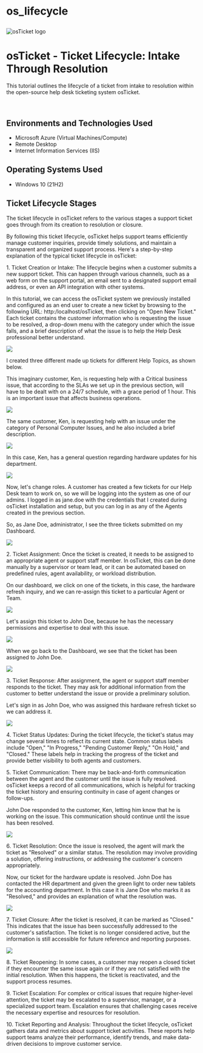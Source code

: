 # os_lifecycle<p align="center">
<img src="https://i.imgur.com/Clzj7Xs.png" alt="osTicket logo"/>
</p>

<h1>osTicket - Ticket Lifecycle: Intake Through Resolution</h1>

<p>
This tutorial outlines the lifecycle of a ticket from intake to resolution within the open-source help desk ticketing system osTicket.
</p><br />


<h2>Environments and Technologies Used</h2>

- Microsoft Azure (Virtual Machines/Compute)
- Remote Desktop
- Internet Information Services (IIS)

<h2>Operating Systems Used </h2>

- Windows 10</b> (21H2)

<h2>Ticket Lifecycle Stages</h2>
<p>
The ticket lifecycle in osTicket refers to the various stages a support ticket goes through from its creation to resolution or closure. 
</p>

<p>
By following this ticket lifecycle, osTicket helps support teams efficiently manage customer inquiries, provide timely solutions, and maintain a transparent and organized support process. Here's a step-by-step explanation of the typical ticket lifecycle in osTicket:
</p>

<p>
1. Ticket Creation or Intake: The lifecycle begins when a customer submits a new support ticket. This can happen through various channels, such as a web form on the support portal, an email sent to a designated support email address, or even an API integration with other systems.
</p>
<p>
In this tutorial, we can access the osTicket system we previously installed and configured as an end user to create a new ticket by browsing to the following URL: http:/localhost/osTicket, then clicking on "Open New Ticket." Each ticket contains the customer information who is requesting the issue to be resolved, a drop-down menu with the category under which the issue falls, and a brief description of what the issue is to help the Help Desk professional better understand. 
</p>


<p>
<img src="https://github.com/mariamcpherson/os_lifecycle/assets/139581822/e0e1ec01-2d28-445d-8576-0879f7b82a51"/>
</p>

<p>
I created three different made up tickets for different Help Topics, as shown below. 
</p>

<p>
This imaginary customer, Ken, is requesting help with a Critical business issue, that according to the SLAs we set up in the previous section, will have to be dealt with on a 24/7 schedule, with a grace period of 1 hour. This is an important issue that affects business operations.
</p>


<p>
<img src="https://github.com/mariamcpherson/os_lifecycle/assets/139581822/286331d2-4157-4219-b9ee-a2494cfed843"/>
</p>


<p>
The same customer, Ken, is requesting help with an issue under the category of Personal Computer Issues, and he also included a brief description.
</p>


<p>
<img src="https://github.com/mariamcpherson/os_lifecycle/assets/139581822/60ad2f91-4284-4613-be9d-4d4723ab86af"/>
</p>

<p>
In this case, Ken, has a general question regarding hardware updates for his department.
</p>

<p>
<img src="https://github.com/mariamcpherson/os_lifecycle/assets/139581822/32fb4c18-fdac-43ef-8358-f182c5ac4a86"/>
</p>

<p>
Now, let's change roles. A customer has created a few tickets for our Help Desk team to work on, so we will be logging into the system as one of our admins. I logged in as jane.doe with the credentials that I created during osTicket installation and setup, but you can log in as any of the Agents created in the previous section. 
</p>

<p>
So, as Jane Doe, administrator, I see the three tickets submitted on my Dashboard. 
</p>

<p>
<img src="https://github.com/mariamcpherson/os_lifecycle/assets/139581822/5147fa10-13d5-4ff1-b6a9-74571cff86f4"/>
</p>

<p>
2. Ticket Assignment: Once the ticket is created, it needs to be assigned to an appropriate agent or support staff member. In osTicket, this can be done manually by a supervisor or team lead, or it can be automated based on predefined rules, agent availability, or workload distribution.
</p>

<p>
On our dashboard, we click on one of the tickets, in this case, the hardware refresh inquiry, and we can re-assign this ticket to a particular Agent or Team. 
</p>

<p>
<img src="https://github.com/mariamcpherson/os_lifecycle/assets/139581822/5d9c7ab2-6168-413b-b2b7-6ec3a8e0c20f"/>
</p>

<p>
Let's assign this ticket to John Doe, because he has the necessary permissions and expertise to deal with this issue. 
</p>

<p>
<img src="https://github.com/mariamcpherson/os_lifecycle/assets/139581822/c0207f6f-99c4-4c15-b727-3388060fa330"/>
</p>

<p>
When we go back to the Dashboard, we see that the ticket has been assigned to John Doe.
</p>

<p>
<img src="https://github.com/mariamcpherson/os_lifecycle/assets/139581822/fa0dba33-4df2-4fc7-854b-a8fb124e681d"/>
</p>

<p>
3. Ticket Response: After assignment, the agent or support staff member responds to the ticket. They may ask for additional information from the customer to better understand the issue or provide a preliminary solution.
</p>

<p>
Let's sign in as John Doe, who was assigned this hardware refresh ticket so we can address it.
</p>

<p>
<img src="https://github.com/mariamcpherson/os_lifecycle/assets/139581822/0f7b36af-72d1-45f9-989e-adb415beb995"/>
</p>

<p>
4. Ticket Status Updates: During the ticket lifecycle, the ticket's status may change several times to reflect its current state. Common status labels include "Open," "In Progress," "Pending Customer Reply," "On Hold," and "Closed." These labels help in tracking the progress of the ticket and provide better visibility to both agents and customers.
</p>

<p>
5. Ticket Communication: There may be back-and-forth communication between the agent and the customer until the issue is fully resolved. osTicket keeps a record of all communications, which is helpful for tracking the ticket history and ensuring continuity in case of agent changes or follow-ups.
</p>

<p>
John Doe responded to the customer, Ken, letting him know that he is working on the issue. This communication should continue until the issue has been resolved. 
</p>

<p>
<img src="https://github.com/mariamcpherson/os_lifecycle/assets/139581822/57e88eac-0c32-4b6b-a8ad-a9e7f9f55d54"/>
</p>

<p>
6. Ticket Resolution: Once the issue is resolved, the agent will mark the ticket as "Resolved" or a similar status. The resolution may involve providing a solution, offering instructions, or addressing the customer's concern appropriately.
</p>

<p>
Now, our ticket for the hardware update is resolved. John Doe has contacted the HR department and given the green light to order new tablets for the accounting department. In this case it is Jane Doe who marks it as "Resolved," and provides an explanation of what the resolution was.
</p>

<p>
<img src="https://github.com/mariamcpherson/os_lifecycle/assets/139581822/aedd0ad9-138f-4659-a6bd-d772702d75c0"/>
</p>

<p>
7. Ticket Closure: After the ticket is resolved, it can be marked as "Closed." This indicates that the issue has been successfully addressed to the customer's satisfaction. The ticket is no longer considered active, but the information is still accessible for future reference and reporting purposes. 
</p>

<p>
<img src="https://github.com/mariamcpherson/os_lifecycle/assets/139581822/88cf8440-3072-457c-90f9-a28f6e5feaf9"/>
</p>

<p>
8. Ticket Reopening: In some cases, a customer may reopen a closed ticket if they encounter the same issue again or if they are not satisfied with the initial resolution. When this happens, the ticket is reactivated, and the support process resumes.
</p>

<p>
9. Ticket Escalation: For complex or critical issues that require higher-level attention, the ticket may be escalated to a supervisor, manager, or a specialized support team. Escalation ensures that challenging cases receive the necessary expertise and resources for resolution.
</p>

<p>
10. Ticket Reporting and Analysis: Throughout the ticket lifecycle, osTicket gathers data and metrics about support ticket activities. These reports help support teams analyze their performance, identify trends, and make data-driven decisions to improve customer service.
</p>


